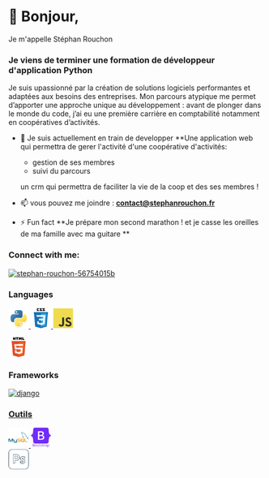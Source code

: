 <h1> 👋 Bonjour,</h1>

<p>Je m'appelle Stéphan Rouchon</p>
<h3> Je viens de terminer une formation de développeur d'application Python</h3>

<p>Je suis upassionné par la création de solutions logiciels performantes et adaptées aux besoins des entreprises. Mon parcours atypique me permet d’apporter une approche unique au développement : avant de plonger dans le monde du code, j’ai eu une première carrière en comptabilité notamment en coopératives d’activités.</p>

- 🔭 Je suis actuellement en train de developper **Une application web qui permettra de gerer l'activité d'une coopérative d'activités:
  * gestion de ses membres
  * suivi du parcours

   un crm qui permettra de faciliter la vie de la coop et des ses membres !

- 📫 vous pouvez me joindre : **contact@stephanrouchon.fr**

  

- ⚡ Fun fact **Je prépare mon second marathon ! et je casse les oreilles de ma famille avec ma guitare **

<h3 align="left">Connect with me:</h3>
<p align="left">
<a href="https://linkedin.com/in/stephan-rouchon-56754015b" target="blank"><img align="center" src="https://raw.githubusercontent.com/rahuldkjain/github-profile-readme-generator/master/src/images/icons/Social/linked-in-alt.svg" alt="stephan-rouchon-56754015b" height="30" width="40" /></a>
</p>

<h3 align="left">Languages</h3>
<p align="left"> </a> <a href="https://www.python.org" target="_blank" rel="noreferrer"> <img src="https://raw.githubusercontent.com/devicons/devicon/master/icons/python/python-original.svg" alt="python" width="40" height="40"/> </a>
<a href="https://www.w3schools.com/css/" target="_blank" rel="noreferrer"> <img src="https://raw.githubusercontent.com/devicons/devicon/master/icons/css3/css3-original-wordmark.svg" alt="css3" width="40" height="40"/> </a>
<a href="https://developer.mozilla.org/en-US/docs/Web/JavaScript" target="_blank" rel="noreferrer"> <img src="https://raw.githubusercontent.com/devicons/devicon/master/icons/javascript/javascript-original.svg" alt="javascript" width="40" height="40"/> </a>



<a href="https://www.w3.org/html/" target="_blank" rel="noreferrer"> <img src="https://raw.githubusercontent.com/devicons/devicon/master/icons/html5/html5-original-wordmark.svg" alt="html5" width="40" height="40"/> </a>
<h3>Frameworks</h3>
<a href="https://www.djangoproject.com/" target="_blank" rel="noreferrer"> <img src="https://cdn.worldvectorlogo.com/logos/django.svg" alt="django" width="40" height="40"/> </a>
</p>
<a href="https://flask.palletsprojects.com/en/stable/" target="_blank" rel="noreferrer">


<h3>Outils</h3>
<a href="https://www.mysql.com/" target="_blank" rel="noreferrer"> <img src="https://raw.githubusercontent.com/devicons/devicon/master/icons/mysql/mysql-original-wordmark.svg" alt="mysql" width="40" height="40"/> </a> 
<a href="https://getbootstrap.com" target="_blank" rel="noreferrer"> <img src="https://raw.githubusercontent.com/devicons/devicon/master/icons/bootstrap/bootstrap-plain-wordmark.svg" alt="bootstrap" width="40" height="40"/> </a>

<br>
<a href="https://www.photoshop.com/en" target="_blank" rel="noreferrer"> <img src="https://raw.githubusercontent.com/devicons/devicon/master/icons/photoshop/photoshop-line.svg" alt="photoshop" width="40" height="40"/></p>

